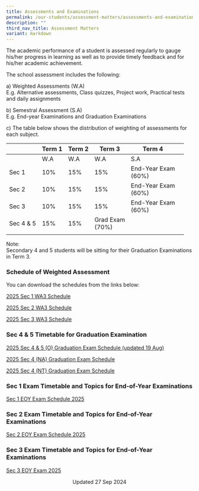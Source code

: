 ```yaml
---
title: Assessments and Examinations
permalink: /our-students/assessment-matters/assessments-and-examinations/
description: ""
third_nav_title: Assessment Matters
variant: markdown
---
```

The academic performance of a student is assessed regularly to gauge his/her progress in learning as well as to provide timely feedback and for his/her academic achievement.

The school assessment includes the following:

a) Weighted Assessments (W.A) <br>
E.g. Alternative assessments, Class quizzes, Project work, Practical tests and daily assignments

b) Semestral Assessment (S.A) <br>
E.g. End-year Examinations and Graduation Examinations

c) The table below shows the distribution of weighting of assessments for each subject.

| | Term 1 | Term 2 |Term 3  | Term 4 |  | 
|---|---|---|---|---|---|
| | W.A | W.A |  W.A | S.A |
| Sec 1 | 10% | 15% | 15% | End-Year Exam<br>(60%) |
| Sec 2 | 10% | 15% | 15% | End-Year Exam<br>(60%) |
| Sec 3 | 10% | 15% | 15% | End-Year Exam<br>(60%) |
|Sec 4 &amp; 5|15%|15%|Grad Exam<br>(70%)|
| | | | | | 

Note:&nbsp;<br>
Secondary 4 and 5 students will be sitting for their Graduation Examinations in Term 3. &nbsp;&nbsp;

### Schedule of Weighted Assessment

You can download the schedules from the links below:  

[2025 Sec 1 WA3 Schedule](/files/2025_WA3_PN_Sec_1_0807_1700hrs.pdf)

[2025 Sec 2 WA3 Schedule](/files/2025_WA3_PN_Sec_2_0807_1700hrs.pdf)

[2025 Sec 3 WA3 Schedule](/files/2025_WA3_PN_Sec_3_0807_1700hrs.pdf)

### Sec 4 &amp; 5 Timetable for Graduation Examination


[2025 Sec 4 &amp; 5 (O) Graduation Exam Schedule (updated 19 Aug)](/files/Copy_of_GE_2025_19_Aug_2025.pdf)

[2025 Sec 4 (NA) Graduation Exam Schedule](/files/2025_Sec_4_5_GE___NA_Level.pdf)

[2025 Sec 4 (NT) Graduation Exam Schedule](/files/2025_Sec_4_5_GE___NT_Level.pdf)


### Sec 1 Exam Timetable and Topics for End-of-Year Examinations
[Sec 1 EOY Exam Schedule 2025](/files/EOY_2025_1_Sep_Sec_1.pdf)
  
### Sec 2 Exam Timetable and Topics for End-of-Year Examinations
[Sec 2 EOY Exam Schedule 2025](/files/EOY_2025_1_Sep_Sec_2.pdf)

### Sec 3 Exam Timetable and Topics for End-of-Year Examinations
[Sec 3 EOY Exam 2025](/files/EOY_2025_1_Sep_Sec_3.pdf)


<center> Updated 27 Sep 2024 </center>